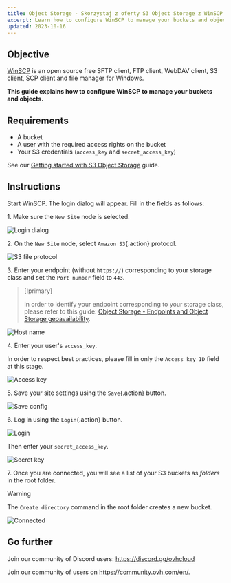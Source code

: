 ```yaml
---
title: Object Storage - Skorzystaj z oferty S3 Object Storage z WinSCP (EN)
excerpt: Learn how to configure WinSCP to manage your buckets and objects
updated: 2023-10-16
---
```


## Objective

[WinSCP](https://winscp.net/) is an open source free SFTP client, FTP client, WebDAV client, S3 client, SCP client and file manager for Windows.

**This guide explains how to configure WinSCP to manage your buckets and objects.**

## Requirements

- A bucket
- A user with the required access rights on the bucket
- Your S3 credentials (`access_key` and `secret_access_key`)

See our [Getting started with S3 Object Storage](s3_getting_started_with_object_storage1.) guide.

## Instructions

Start WinSCP. The login dialog will appear. Fill in the fields as follows:

1\. Make sure the `New Site` node is selected.

![Login dialog](login_dialog.png)

2\. On the `New Site` node, select `Amazon S3`{.action} protocol.

![S3 file protocol](S3_file_protocol.png)

3\. Enter your endpoint (without `https://`) corresponding to your storage class and set the `Port number` field to `443`.

> [!primary]
>
> In order to identify your endpoint corresponding to your storage class, please refer to this guide: [Object Storage - Endpoints and Object Storage geoavailability](s3_location1.).
>

![Host name](hostname.png)

4\. Enter your user's `access_key`.

In order to respect best practices, please fill in only the `Access key ID` field at this stage.

![Access key](access_key.png)

5\. Save your site settings using the `Save`{.action} button.

![Save config](save_config.png)

6\. Log in using the `Login`{.action} button.

![Login](s3_winscp_images_login.png)

Then enter your `secret_access_key`.

![Secret key](secret_key.png)

7\. Once you are connected, you will see a list of your S3 buckets as *folders* in the root folder.

> [!warning]
>
> The `Create directory` command in the root folder creates a new bucket.
>

![Connected](images_connected.png)

## Go further

Join our community of Discord users: <https://discord.gg/ovhcloud>

Join our community of users on <https://community.ovh.com/en/>.
